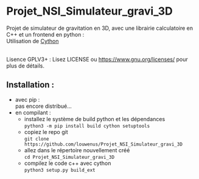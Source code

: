 # Projet_NSI_Simulateur_gravi_3D

Projet de simulateur de gravitation en 3D, avec une librairie calculatoire en C++ et un frontend en python :<br/>
Utilisation de [Cython](https://github.com/cython/cython)<br/><br/>

Lisence GPLV3+ :
Lisez LICENSE ou https://www.gnu.org/licenses/ pour plus de détails.

## Installation :<br/>
- avec pip :<br/>
pas encore distribué...<br/>
- en compilant :<br/>
  - installez le système de build python et les dépendances<br/>
  `python3 -m pip install build cython setuptools`<br/>
  - copiez le repo git<br/>
  `git clone https://github.com/louwenus/Projet_NSI_Simulateur_gravi_3D`<br/>
  - allez dans le répertoire nouvellement créé<br/>
  `cd Projet_NSI_Simulateur_gravi_3D`<br/>
  - compilez le code c++ avec cython<br/>
  `python3 setup.py build_ext`<br/>
